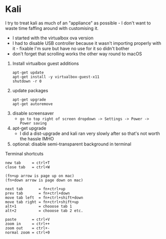 # Kali

I try to treat kali as much of an "appliance" as possible - I don't want to waste time faffing around with customising it.

* I started with the virtualbox ova version
* I had to disable USB controller because it wasn't importing properly with it - fixable I'm sure but have no use for it so didn't bother
* don't forget that scrolling works the other way round to macOS

1. Install virtualbox guest additions
    ```
    apt-get update
    apt-get install -y virtualbox-guest-x11
    shutdown -r 0
    ```
1. update packages
    ```
    apt-get upgrade
    apt-get autoremove
    ```
1. disable screensaver
    * `go to top right of screen dropdown -> Settings -> Power -> Power saving`
1. apt-get upgrade
    * I did a dist-upgrade and kali ran very slowly after so that's not worth the hassle IMHO
1. optional: disable semi-transparent background in terminal


Terminal shortcuts

```
new tab     = ctrl+T
close tab   = ctrl+W

(fn+up arrow is page up on mac)
(fn+down arrow is page down on mac)

next tab       = fn+ctrl+up
prev tab       = fn+ctrl+down
move tab left  = fn+ctrl+shift+down
move tab right = fn+ctrl+shift+up
alt+1          = chooose tab 1
alt+2          = chooose tab 2 etc.

paste       = ctrl+V
zoom in     = ctrl++
zoom out    = ctrl+-
normal zoom = ctrl+0
```
